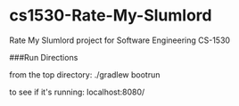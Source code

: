 # cs1530-Rate-My-Slumlord
Rate My Slumlord project for Software Engineering CS-1530

###Run Directions

from the top directory: 
./gradlew bootrun

to see if it's running:
localhost:8080/